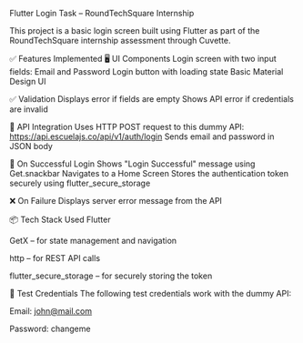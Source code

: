 Flutter Login Task – RoundTechSquare Internship


This project is a basic login screen built using Flutter as part of the RoundTechSquare internship assessment through Cuvette.

✅ Features Implemented
🖥️ UI Components
Login screen with two input fields: Email and Password
Login button with loading state
Basic Material Design UI

✅ Validation
Displays error if fields are empty
Shows API error if credentials are invalid

🔌 API Integration
Uses HTTP POST request to this dummy API: https://api.escuelajs.co/api/v1/auth/login
Sends email and password in JSON body

🔐 On Successful Login
Shows "Login Successful" message using Get.snackbar
Navigates to a Home Screen
Stores the authentication token securely using flutter_secure_storage


❌ On Failure
Displays server error message from the API

📦 Tech Stack Used
Flutter

GetX – for state management and navigation

http – for REST API calls

flutter_secure_storage – for securely storing the token

🧪 Test Credentials
The following test credentials work with the dummy API:

Email: john@mail.com

Password: changeme
